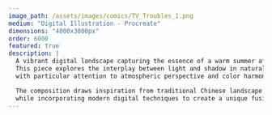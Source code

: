 ```yaml
---
image_path: /assets/images/comics/TV_Troubles_1.png
medium: "Digital Illustration - Procreate"
dimensions: "4000x3000px"
order: 6000
featured: true
description: |
  A vibrant digital landscape capturing the essence of a warm summer afternoon. 
  This piece explores the interplay between light and shadow in natural settings, 
  with particular attention to atmospheric perspective and color harmony.

  The composition draws inspiration from traditional Chinese landscape painting, 
  while incorporating modern digital techniques to create a unique fusion of styles.
---
```


